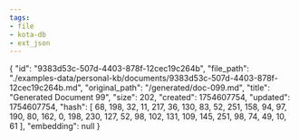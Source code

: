 ```yaml
---
tags:
- file
- kota-db
- ext_json
---
```

{
  "id": "9383d53c-507d-4403-878f-12cec19c264b",
  "file_path": "./examples-data/personal-kb/documents/9383d53c-507d-4403-878f-12cec19c264b.md",
  "original_path": "/generated/doc-099.md",
  "title": "Generated Document 99",
  "size": 202,
  "created": 1754607754,
  "updated": 1754607754,
  "hash": [
    68,
    198,
    32,
    11,
    217,
    36,
    130,
    83,
    52,
    251,
    158,
    94,
    97,
    190,
    80,
    162,
    0,
    198,
    230,
    127,
    52,
    98,
    102,
    131,
    109,
    145,
    251,
    98,
    74,
    49,
    10,
    61
  ],
  "embedding": null
}